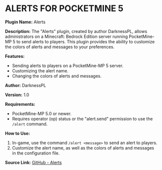 # ALERTS FOR POCKETMINE 5

**Plugin Name:** Alerts

**Description:** The "Alerts" plugin, created by author DarknessPL, allows administrators on a Minecraft: Bedrock Edition server running PocketMine-MP 5 to send alerts to players. This plugin provides the ability to customize the colors of alerts and messages to your preferences.

**Features:**
- Sending alerts to players on a PocketMine-MP 5 server.
- Customizing the alert name.
- Changing the colors of alerts and messages.

**Author:** DarknessPL

**Version:** 1.0

**Requirements:**
- PocketMine-MP 5.0 or newer.
- Requires operator (op) status or the "alert.send" permission to use the `/alert` command.

**How to Use:**
1. In-game, use the command `/alert <message>` to send an alert to players.
2. Customize the alert name, as well as the colors of alerts and messages in the configuration file.

**Source Link:** [GitHub - Alerts](https://github.com/Alerts-PMMP-5)
